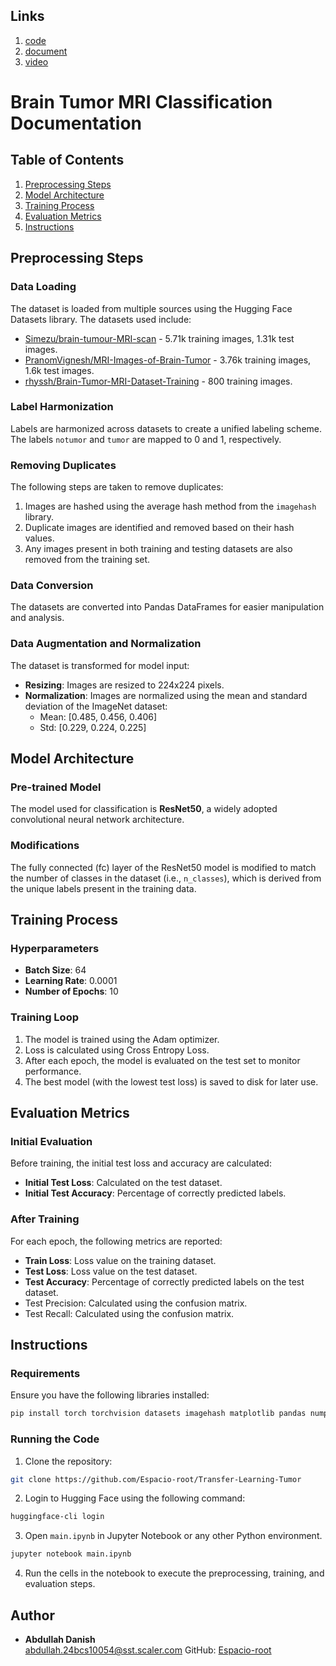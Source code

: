## Links
1. [code](https://github.com/Espacio-root/Transfer-Learning-Tumor/blob/master/main.ipynb)
2. [document](https://drive.google.com/file/d/1QFTZTuD8EdyLQX4qOS9M04QTPy5gunxf/view?usp=sharing)
3. [video](https://www.loom.com/share/fcda20010a434e1f9f0a6a7bec32cef2?sid=3e498e03-3a1d-4cb3-8b85-44e5757f4d63)

# Brain Tumor MRI Classification Documentation

## Table of Contents
1. [Preprocessing Steps](#preprocessing-steps)
2. [Model Architecture](#model-architecture)
3. [Training Process](#training-process)
4. [Evaluation Metrics](#evaluation-metrics)
5. [Instructions](#instructions)

## Preprocessing Steps

### Data Loading
The dataset is loaded from multiple sources using the Hugging Face Datasets library. The datasets used include:
- [Simezu/brain-tumour-MRI-scan](https://huggingface.co/datasets/Simezu/brain-tumour-MRI-scan) - 5.71k training images, 1.31k test images.
- [PranomVignesh/MRI-Images-of-Brain-Tumor](https://huggingface.co/datasets/PranomVignesh/MRI-Images-of-Brain-Tumor) - 3.76k training images, 1.6k test images.
- [rhyssh/Brain-Tumor-MRI-Dataset-Training](https://huggingface.co/datasets/rhyssh/Brain-Tumor-MRI-Dataset-Training) - 800 training images.

### Label Harmonization
Labels are harmonized across datasets to create a unified labeling scheme. The labels `notumor` and `tumor` are mapped to 0 and 1, respectively.

### Removing Duplicates
The following steps are taken to remove duplicates:
1. Images are hashed using the average hash method from the `imagehash` library.
2. Duplicate images are identified and removed based on their hash values.
3. Any images present in both training and testing datasets are also removed from the training set.

### Data Conversion
The datasets are converted into Pandas DataFrames for easier manipulation and analysis.

### Data Augmentation and Normalization
The dataset is transformed for model input:
- **Resizing**: Images are resized to 224x224 pixels.
- **Normalization**: Images are normalized using the mean and standard deviation of the ImageNet dataset:
  - Mean: [0.485, 0.456, 0.406]
  - Std: [0.229, 0.224, 0.225]

## Model Architecture

### Pre-trained Model
The model used for classification is **ResNet50**, a widely adopted convolutional neural network architecture. 

### Modifications
The fully connected (fc) layer of the ResNet50 model is modified to match the number of classes in the dataset (i.e., `n_classes`), which is derived from the unique labels present in the training data.

## Training Process

### Hyperparameters
- **Batch Size**: 64
- **Learning Rate**: 0.0001
- **Number of Epochs**: 10

### Training Loop
1. The model is trained using the Adam optimizer.
2. Loss is calculated using Cross Entropy Loss.
3. After each epoch, the model is evaluated on the test set to monitor performance.
4. The best model (with the lowest test loss) is saved to disk for later use.

## Evaluation Metrics

### Initial Evaluation
Before training, the initial test loss and accuracy are calculated:
- **Initial Test Loss**: Calculated on the test dataset.
- **Initial Test Accuracy**: Percentage of correctly predicted labels.

### After Training
For each epoch, the following metrics are reported:
- **Train Loss**: Loss value on the training dataset.
- **Test Loss**: Loss value on the test dataset.
- **Test Accuracy**: Percentage of correctly predicted labels on the test dataset.
- Test Precision: Calculated using the confusion matrix.
- Test Recall: Calculated using the confusion matrix.

## Instructions

### Requirements
Ensure you have the following libraries installed:
```bash
pip install torch torchvision datasets imagehash matplotlib pandas numpy
```

### Running the Code
1. Clone the repository:
```bash
git clone https://github.com/Espacio-root/Transfer-Learning-Tumor
```
2. Login to Hugging Face using the following command:
```bash
huggingface-cli login
```
3. Open `main.ipynb` in Jupyter Notebook or any other Python environment.
```bash
jupyter notebook main.ipynb
```
4. Run the cells in the notebook to execute the preprocessing, training, and evaluation steps.


## Author

- **Abdullah Danish**  
  [abdullah.24bcs10054@sst.scaler.com](mailto:abdullah.24bcs10054@sst.scaler.com)
  GitHub: [Espacio-root](https://github.com/Espacio-root)
